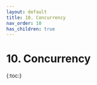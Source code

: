 ```yaml
---
layout: default
title: 10. Concurrency
nav_order: 10
has_children: true
---
```


# 10. Concurrency

{:toc:}

